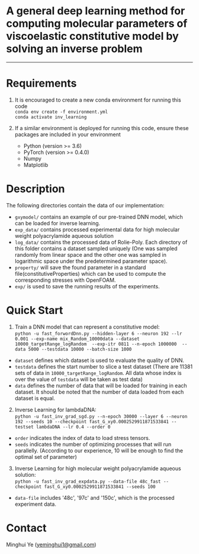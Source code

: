 # A general deep learning method for computing molecular parameters of viscoelastic constitutive model by solving an inverse problem
___

<!---
Link to our paper [[Arxiv](https://arxiv.org/abs/1802.043)]
-->

# Requirements
1. It is encouraged to create a new conda environment for running this code\
    `conda env create -f environment.yml`\
    `conda activate inv_learning`

2. If a similar environment is deployed for running this code, ensure these packages are included in your environment
   * Python (version >= 3.6)
   * PyTorch (version >= 0.4.0)
   * Numpy
   * Matplotlib


# Description
The following directories contain the data of our implementation:
* `gxymodel/` contains an example of our pre-trained DNN model, which can be loaded for inverse learning.
* `exp_data/` contains processed experimental data for high molecular weight polyacrylamide aqueous solution
* `log_data/` contains the processed data of Rolie-Poly. Each directory of this folder contains a dataset sampled uniquely (One was sampled randomly from linear space and the other one was sampled in logarithmic space under the predetermined parameter space). 
* `property/` will save the found parameter in a standard file(constitutiveProperties) which can be used to compute the corresponding stresses with OpenFOAM. 
* `exp/` is used to save the running results of the experiments.


# Quick Start
1. Train a DNN model that can represent a constitutive model:\
```python -u fast_forwordDnn.py --hidden-layer 6 --neuron 192 --lr 0.001 --exp-name mix_Random_10000data --dataset 10000_targetRange_logRandom  --exp-itr 0811 --n-epoch 1000000  --data 5000 --testdata 10000 --batch-size 1000```
* `dataset` defines which dataset is used to evaluate the quality of DNN.
* `testdata` defines the start number to slice a test dataset (There are 11381 sets of data in `10000_targetRange_logRandom`. All data whose index is over the value of `testdata` will be taken as test data) 
* `data` defines the number of data that will be loaded for training in each dataset. It should be noted that the number of data loaded from each dataset is equal.

2. Inverse Learning for lambdaDNA:\
```python -u fast_inv_grad_sgd.py --n-epoch 30000 --layer 6 --neuron 192 --seeds 10 --checkpoint fast_G_xy0.0002529911871533841 --testset lambdaDNA --lr 0.4 --order 0```
* `order` indicates the index of data to load stress tensors.
* `seeds` indicates the number of optimizing processes that will run parallelly. (According to our experience, 10 will be enough to find the optimal set of parameter)

3. Inverse Learning for high molecular weight polyacrylamide aqueous solution:\
`python -u fast_inv_grad_expdata.py --data-file 48c_fast --checkpoint fast_G_xy0.0002529911871533841 --seeds 100`
* `data-file` includes '48c', '97c' and '150c', which is the processed experiment data.

# Contact
Minghui Ye (yeminghui1@gmail.com)
